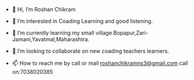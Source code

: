 - 👋 Hi, I’m Roshan Chikram
- 👀 I’m interested in Coading Learning and good listening.
- 🌱 I’m currently learning my small village Bopapur,Zari-Jamani,Yavatmal,Maharashtra.
- 💞️ I’m looking to collaborate on new coading teachers learners.

- 📫 How to reach me by call or mail roshanchikramns3@gmail.com call on:7038020385

<!---
rstech-bhavani/rstech-bhavani is a ✨ special ✨ repository because its `README.md` (this file) appears on your GitHub profile.
You can click the Preview link to take a look at your changes.
--->

